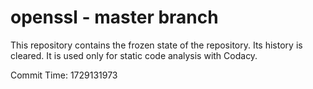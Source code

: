 # openssl - master branch

This repository contains the frozen state of the repository.
Its history is cleared. It is used only for static code
analysis with Codacy.

Commit Time: 1729131973